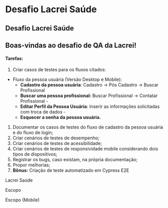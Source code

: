 # Desafio Lacrei Saúde

## Desafio Lacrei Saúde

## Boas-vindas ao desafio de QA da Lacrei!

#### Tarefas:

1. Criar casos de testes para os fluxos citados:

* Fluxo da pessoa usuária (Versão Desktop e Mobile):
  * **Cadastro da pessoa usuária**: Cadastro → Pós Cadastro → Buscar Profissional
  * **Buscar uma pessoa profissional:** Buscar Profissional → Contatar Profissional -
  * **Editar Perfil da Pessoa Usuária**: Inserir as informações solicitadas com troca de dados -
  * **Esquecer a senha da pessoa usuária.**

1. Documentar os casos de testes do fluxo de cadastro da pessoa usuária e do fluxo de login;
2. Criar cenários de testes de desempenho;
3. Criar cenários de testes de acessibilidade;
4. Criar cenários de testes de responsividade mobile considerando dois tipos de dispositivos;
5. Registrar os bugs, caso existam, na própria documentação;
6. Propor melhorias;
7. **Bônus:** Criação de teste automatizado em Cypress E2E

Lacrei Saúde

Escopo

Escopo (Mobile)

